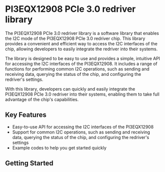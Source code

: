 # PI3EQX12908 PCIe 3.0 redriver library

The PI3EQX12908 PCIe 3.0 redriver library is a software library that enables the I2C mode of the PI3EQX12908 PCIe 3.0 redriver chip. This library provides a convenient and efficient way to access the I2C interfaces of the chip, allowing developers to easily integrate the redriver into their systems.

The library is designed to be easy to use and provides a simple, intuitive API for accessing the I2C interfaces of the PI3EQX12908. It includes a range of functions for performing common I2C operations, such as sending and receiving data, querying the status of the chip, and configuring the redriver's settings.

With this library, developers can quickly and easily integrate the PI3EQX12908 PCIe 3.0 redriver into their systems, enabling them to take full advantage of the chip's capabilities. 

## Key Features

* Easy-to-use API for accessing the I2C interfaces of the PI3EQX12908
* Support for common I2C operations, such as sending and receiving data, querying the status of the chip, and configuring the redriver's settings
* Example codes to help you get started quickly

## Getting Started
